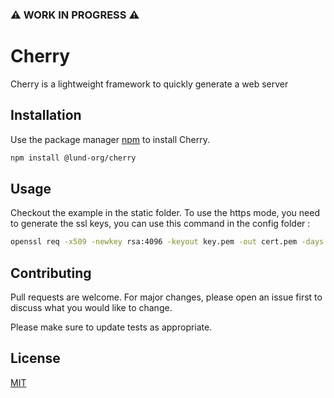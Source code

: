 ### :warning: WORK IN PROGRESS :warning:

# Cherry

Cherry is a lightweight framework to quickly generate a web server

## Installation

Use the package manager [npm](http://npmjs.com) to install Cherry.

```bash
npm install @lund-org/cherry
```

## Usage

Checkout the example in the static folder.
To use the https mode, you need to generate the ssl keys, you can use this command in the config folder :
```bash
openssl req -x509 -newkey rsa:4096 -keyout key.pem -out cert.pem -days 365 -nodes -subj "/C=FR/ST=./L=./O=./OU=./CN=."
```

## Contributing
Pull requests are welcome. For major changes, please open an issue first to discuss what you would like to change.

Please make sure to update tests as appropriate.

## License
[MIT](https://github.com/Lund-Org/cherry/blob/master/LICENSE)
